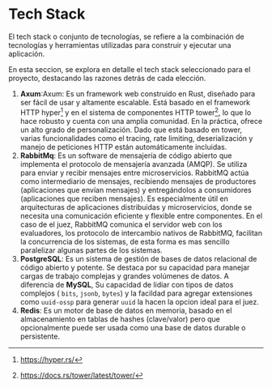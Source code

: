 # Tech Stack

El tech stack o conjunto de tecnologías, se refiere a la combinación de tecnologías y herramientas utilizadas para construir y ejecutar una aplicación.

 En esta seccion, se explora en detalle el tech stack seleccionado para el proyecto, destacando las razones detrás de cada elección.

1. **Axum**:Axum: Es un framework web construido en Rust, diseñado para ser fácil de usar y altamente escalable. Está basado en el framework HTTP hyper[^hyper] y en el sistema de componentes HTTP tower[^tower], lo que lo hace robusto y cuenta con una amplia comunidad. En la práctica, ofrece un alto grado de personalización. Dado que está basado en tower, varias funcionalidades como el tracing, rate limiting, deserialización y manejo de peticiones HTTP están automáticamente incluidas.
2. **RabbitMq**: Es un software de mensajería de código abierto que implementa el protocolo de mensajería avanzada (AMQP). Se utiliza para enviar y recibir mensajes entre microservicios. RabbitMQ actúa como intermediario de mensajes, recibiendo mensajes de productores (aplicaciones que envían mensajes) y entregándolos a consumidores (aplicaciones que reciben mensajes). Es especialmente útil en arquitecturas de aplicaciones distribuidas y microservicios, donde se necesita una comunicación eficiente y flexible entre componentes. En el caso de el juez, RabbitMQ comunica el servidor web con los evaluadores, los protocolo de intercambio nativos de RabbitMQ, facilitan la concurrencia de los sistemas, de esta forma es mas sencillo paralelizar algunas partes de los sistemas.
3. **PostgreSQL**: Es un sistema de gestión de bases de datos relacional de código abierto y potente. Se destaca por su capacidad para manejar cargas de trabajo complejas y grandes volúmenes de datos. A diferencia de **MySQL**, Su capacidad de lidiar con tipos de datos complejos ( `bits`, `jsonb`, `bytes`) y la facildad para agregar extensiones como `uuid-ossp` para generar `uuid` la hacen la opcion ideal para el juez.
4. **Redis**: Es un motor de base de datos en memoria, basado en el almacenamiento en tablas de hashes (clave/valor) pero que opcionalmente puede ser usada como una base de datos durable o persistente.

[^hyper]: https://hyper.rs/
[^tower]: https://docs.rs/tower/latest/tower/
